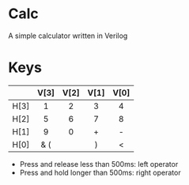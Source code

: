 # Calc
A simple calculator written in Verilog

# Keys
|        |  V[3]  |  V[2]  |  V[1]  |  V[0]  |
|:------:|:------:|:------:|:------:|:------:|
|  H[3]  |   1    |   2    |   3    |   4    |
|  H[2]  |   5    |   6    |   7    |   8    |
|  H[1]  |   9    |   0    |   +    |   -    |
|  H[0]  |  &  (  |  |  )  |   <    |   =    |

* Press and release less than 500ms: left operator
* Press and hold longer than 500ms: right operator
